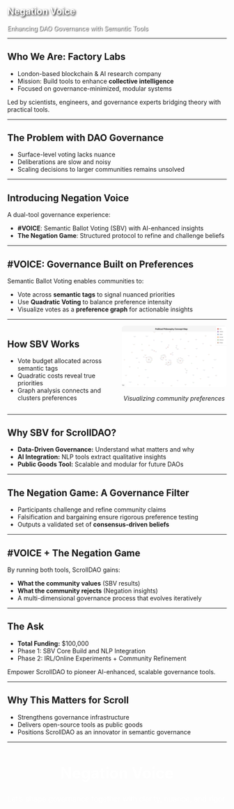 <!-- Slide 1: Title Slide -->
<section data-background-image="image1.png" 
         data-background-size="cover" 
         data-background-position="center">
  <h2 style="color: #fff; text-shadow: 2px 2px 4px #000;">Negation Voice</h2>
  <p style="color: #fff; text-shadow: 1px 1px 2px #000;">Enhancing DAO Governance with Semantic Tools</p>
</section>

---

<!-- Slide 2: Who We Are -->
<section>
  <h2>Who We Are: Factory Labs</h2>
  <ul>
    <li>London-based blockchain & AI research company</li>
    <li>Mission: Build tools to enhance <strong>collective intelligence</strong></li>
    <li>Focused on governance-minimized, modular systems</li>
  </ul>
  <p>Led by scientists, engineers, and governance experts bridging theory with practical tools.</p>
</section>

---

<!-- Slide 3: The Problem -->
<section>
  <h2>The Problem with DAO Governance</h2>
  <ul>
    <li>Surface-level voting lacks nuance</li>
    <li>Deliberations are slow and noisy</li>
    <li>Scaling decisions to larger communities remains unsolved</li>
  </ul>
</section>

---

<!-- Slide 4: Our Solution -->
<section>
  <h2>Introducing Negation Voice</h2>
  <p>A dual-tool governance experience:</p>
  <ul>
    <li><strong>#VOICE</strong>: Semantic Ballot Voting (SBV) with AI-enhanced insights</li>
    <li><strong>The Negation Game</strong>: Structured protocol to refine and challenge beliefs</li>
  </ul>
</section>

---

<!-- Slide 5: What is #VOICE? -->
<section>
  <h2>#VOICE: Governance Built on Preferences</h2>
  <p>Semantic Ballot Voting enables communities to:</p>
  <ul>
    <li>Vote across <strong>semantic tags</strong> to signal nuanced priorities</li>
    <li>Use <strong>Quadratic Voting</strong> to balance preference intensity</li>
    <li>Visualize votes as a <strong>preference graph</strong> for actionable insights</li>
  </ul>
</section>

---

<!-- Slide 6: How SBV Works -->
<section>
  <div style="display: flex; align-items: center; justify-content: space-between;">
    <div style="flex: 1; padding-right: 1.5em;">
      <h2>How SBV Works</h2>
      <ul>
        <li>Vote budget allocated across semantic tags</li>
        <li>Quadratic costs reveal true priorities</li>
        <li>Graph analysis connects and clusters preferences</li>
      </ul>
    </div>
    <div style="flex: 1; text-align: center;">
      <img src="image2.png" alt="SBV Graph" style="max-width: 100%; border-radius: 8px;">
      <p style="font-style: italic;">Visualizing community preferences</p>
    </div>
  </div>
</section>

---

<!-- Slide 7: Why SBV is a Game-Changer -->
<section>
  <h2>Why SBV for ScrollDAO?</h2>
  <ul>
    <li><strong>Data-Driven Governance:</strong> Understand what matters and why</li>
    <li><strong>AI Integration:</strong> NLP tools extract qualitative insights</li>
    <li><strong>Public Goods Tool:</strong> Scalable and modular for future DAOs</li>
  </ul>
</section>

---

<!-- Slide 8: The Negation Game -->
<section>
  <h2>The Negation Game: A Governance Filter</h2>
  <ul>
    <li>Participants challenge and refine community claims</li>
    <li>Falsification and bargaining ensure rigorous preference testing</li>
    <li>Outputs a validated set of <strong>consensus-driven beliefs</strong></li>
  </ul>
</section>

---

<!-- Slide 9: Why Both Tools Matter -->
<section>
  <h2>#VOICE + The Negation Game</h2>
  <p>By running both tools, ScrollDAO gains:</p>
  <ul>
    <li><strong>What the community values</strong> (SBV results)</li>
    <li><strong>What the community rejects</strong> (Negation insights)</li>
    <li>A multi-dimensional governance process that evolves iteratively</li>
  </ul>
</section>

---

<!-- Slide 10: Budget and Ask -->
<section>
  <h2>The Ask</h2>
  <ul>
    <li><strong>Total Funding:</strong> $100,000</li>
    <li>Phase 1: SBV Core Build and NLP Integration</li>
    <li>Phase 2: IRL/Online Experiments + Community Refinement</li>
  </ul>
  <p>Empower ScrollDAO to pioneer AI-enhanced, scalable governance tools.</p>
</section>

---

<!-- Slide 11: Long-Term Impact -->
<section>
  <h2>Why This Matters for Scroll</h2>
  <ul>
    <li>Strengthens governance infrastructure</li>
    <li>Delivers open-source tools as public goods</li>
    <li>Positions ScrollDAO as an innovator in semantic governance</li>
  </ul>
</section>

---

<!-- Slide 12: Closing Slide -->
<section data-background-color="#000" style="text-align: center;">
  <h2 style="color: #fff; font-size: 2.5em;">Negation Voice</h2>
  <p style="color: #fff; font-size: 1.2em; margin-top: 1em;">Let’s shape governance together with clarity, nuance, and rigor.</p>
</section>
